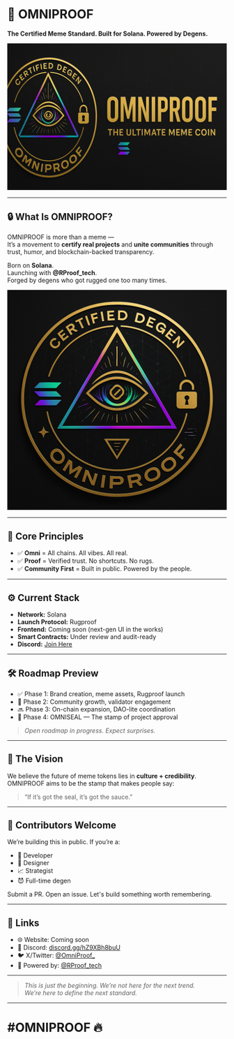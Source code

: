 # 🧿 OMNIPROOF

**The Certified Meme Standard. Built for Solana. Powered by Degens.**

![OMNIPROOF Banner](https://raw.githubusercontent.com/OmniProof/OMNIPROOF/refs/heads/main/2175E0D6-8E73-4124-A4FA-F51BE441A28C.png)

---

## 🔒 What Is OMNIPROOF?

OMNIPROOF is more than a meme —  
It’s a movement to **certify real projects** and **unite communities** through trust, humor, and blockchain-backed transparency.

Born on **Solana**.  
Launching with **@RProof_tech**.  
Forged by degens who got rugged one too many times.

![OMNIPROOF Logo](https://raw.githubusercontent.com/OmniProof/OMNIPROOF/refs/heads/main/9F6A64C7-F6E1-493C-875E-FEA07F7C66DA.png)

---

## 🧠 Core Principles

- ✅ **Omni** = All chains. All vibes. All real.
- ✅ **Proof** = Verified trust. No shortcuts. No rugs.
- ✅ **Community First** = Built in public. Powered by the people.

---

## ⚙️ Current Stack

- **Network:** Solana  
- **Launch Protocol:** Rugproof  
- **Frontend:** Coming soon (next-gen UI in the works)  
- **Smart Contracts:** Under review and audit-ready  
- **Discord:** [Join Here](https://discord.gg/hZ9XBh8buU)

---

## 🛠️ Roadmap Preview

- ✅ Phase 1: Brand creation, meme assets, Rugproof launch  
- 🔄 Phase 2: Community growth, validator engagement  
- 🔜 Phase 3: On-chain expansion, DAO-lite coordination  
- 🚧 Phase 4: OMNISEAL — The stamp of project approval

> *Open roadmap in progress. Expect surprises.*

---

## 🧿 The Vision

We believe the future of meme tokens lies in **culture + credibility**.  
OMNIPROOF aims to be the stamp that makes people say:

> “If it’s got the seal, it’s got the sauce.”

---

## 👥 Contributors Welcome

We’re building this in public. If you’re a:
- 🔧 Developer
- 🎨 Designer
- 📈 Strategist
- 😈 Full-time degen

Submit a PR. Open an issue. Let's build something worth remembering.

---

## 📱 Links

- 🌐 Website: Coming soon  
- 🧠 Discord: [discord.gg/hZ9XBh8buU](https://discord.gg/hZ9XBh8buU)  
- 🐦 X/Twitter: [@OmniProof_](https://x.com/OmniProof_)  
- 🤝 Powered by: [@RProof_tech](https://x.com/RProof_tech)

---

> *This is just the beginning. We’re not here for the next trend.  
We’re here to define the next standard.*

---

# #OMNIPROOF 🔥

